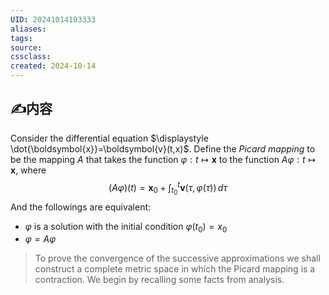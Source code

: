 ```yaml
---
UID: 20241014103333 
aliases: 
tags: 
source: 
cssclass: 
created: 2024-10-14
---
```


## ✍内容
Consider the differential equation $\displaystyle \dot{\boldsymbol{x}}=\boldsymbol{v}(t,x)$. Define the *Picard mapping* to be the mapping $A$ that takes the function $\displaystyle \varphi:t\mapsto \boldsymbol{x}$ to the function $\displaystyle A\varphi:t\mapsto \boldsymbol{x}$, where
$$
(A\varphi)(t)=\boldsymbol{x}_{0}+\int_{t_{0}}^{t} \boldsymbol{v}(\tau,\varphi(\tau)) \, d\tau
$$
And the followings are equivalent:
- $\displaystyle \varphi$ is a solution with the initial condition $\displaystyle \varphi(t_{0})=x_{0}$
- $\displaystyle \varphi=A\varphi$

> To prove the convergence of the successive approximations we shall construct a complete metric space in which the Picard mapping is a contraction. We begin by recalling some facts from analysis.



